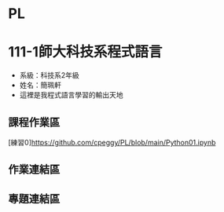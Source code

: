 # PL
# 111-1師大科技系程式語言
- 系級：科技系2年級
- 姓名：簡珮軒
- 這裡是我程式語言學習的輸出天地
## 課程作業區
[練習0]<https://github.com/cpeggy/PL/blob/main/Python01.ipynb>
## 作業連結區
## 專題連結區
